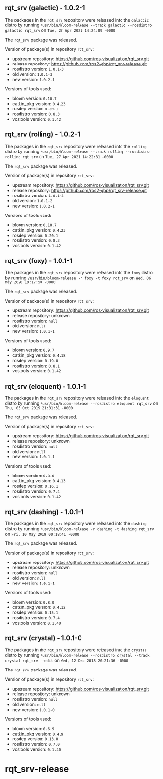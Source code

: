 ## rqt_srv (galactic) - 1.0.2-1

The packages in the `rqt_srv` repository were released into the `galactic` distro by running `/usr/bin/bloom-release --track galactic --rosdistro galactic rqt_srv` on `Tue, 27 Apr 2021 14:24:09 -0000`

The `rqt_srv` package was released.

Version of package(s) in repository `rqt_srv`:

- upstream repository: https://github.com/ros-visualization/rqt_srv.git
- release repository: https://github.com/ros2-gbp/rqt_srv-release.git
- rosdistro version: `1.0.1-3`
- old version: `1.0.1-3`
- new version: `1.0.2-1`

Versions of tools used:

- bloom version: `0.10.7`
- catkin_pkg version: `0.4.23`
- rosdep version: `0.20.1`
- rosdistro version: `0.8.3`
- vcstools version: `0.1.42`


## rqt_srv (rolling) - 1.0.2-1

The packages in the `rqt_srv` repository were released into the `rolling` distro by running `/usr/bin/bloom-release --track rolling --rosdistro rolling rqt_srv` on `Tue, 27 Apr 2021 14:22:31 -0000`

The `rqt_srv` package was released.

Version of package(s) in repository `rqt_srv`:

- upstream repository: https://github.com/ros-visualization/rqt_srv.git
- release repository: https://github.com/ros2-gbp/rqt_srv-release.git
- rosdistro version: `1.0.1-2`
- old version: `1.0.1-2`
- new version: `1.0.2-1`

Versions of tools used:

- bloom version: `0.10.7`
- catkin_pkg version: `0.4.23`
- rosdep version: `0.20.1`
- rosdistro version: `0.8.3`
- vcstools version: `0.1.42`


## rqt_srv (foxy) - 1.0.1-1

The packages in the `rqt_srv` repository were released into the `foxy` distro by running `/usr/bin/bloom-release -r foxy -t foxy rqt_srv` on `Wed, 06 May 2020 19:17:50 -0000`

The `rqt_srv` package was released.

Version of package(s) in repository `rqt_srv`:

- upstream repository: https://github.com/ros-visualization/rqt_srv.git
- release repository: unknown
- rosdistro version: `null`
- old version: `null`
- new version: `1.0.1-1`

Versions of tools used:

- bloom version: `0.9.7`
- catkin_pkg version: `0.4.18`
- rosdep version: `0.19.0`
- rosdistro version: `0.8.1`
- vcstools version: `0.1.42`


## rqt_srv (eloquent) - 1.0.1-1

The packages in the `rqt_srv` repository were released into the `eloquent` distro by running `/usr/bin/bloom-release --rosdistro eloquent rqt_srv` on `Thu, 03 Oct 2019 21:31:31 -0000`

The `rqt_srv` package was released.

Version of package(s) in repository `rqt_srv`:

- upstream repository: https://github.com/ros-visualization/rqt_srv.git
- release repository: unknown
- rosdistro version: `null`
- old version: `null`
- new version: `1.0.1-1`

Versions of tools used:

- bloom version: `0.8.0`
- catkin_pkg version: `0.4.13`
- rosdep version: `0.16.1`
- rosdistro version: `0.7.4`
- vcstools version: `0.1.42`


## rqt_srv (dashing) - 1.0.1-1

The packages in the `rqt_srv` repository were released into the `dashing` distro by running `/usr/bin/bloom-release -r dashing -t dashing rqt_srv` on `Fri, 10 May 2019 00:18:41 -0000`

The `rqt_srv` package was released.

Version of package(s) in repository `rqt_srv`:

- upstream repository: https://github.com/ros-visualization/rqt_srv.git
- release repository: unknown
- rosdistro version: `null`
- old version: `null`
- new version: `1.0.1-1`

Versions of tools used:

- bloom version: `0.8.0`
- catkin_pkg version: `0.4.12`
- rosdep version: `0.15.1`
- rosdistro version: `0.7.4`
- vcstools version: `0.1.40`


## rqt_srv (crystal) - 1.0.1-0

The packages in the `rqt_srv` repository were released into the `crystal` distro by running `/usr/bin/bloom-release --rosdistro crystal --track crystal rqt_srv --edit` on `Wed, 12 Dec 2018 20:21:36 -0000`

The `rqt_srv` package was released.

Version of package(s) in repository `rqt_srv`:

- upstream repository: https://github.com/ros-visualization/rqt_srv.git
- release repository: unknown
- rosdistro version: `null`
- old version: `null`
- new version: `1.0.1-0`

Versions of tools used:

- bloom version: `0.6.9`
- catkin_pkg version: `0.4.9`
- rosdep version: `0.13.0`
- rosdistro version: `0.7.0`
- vcstools version: `0.1.40`


# rqt_srv-release